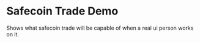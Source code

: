 # Safecoin Trade Demo

Shows what safecoin trade will be capable of when a real ui person works on it.
